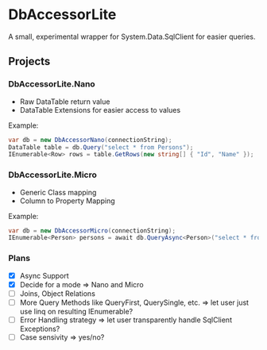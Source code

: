 # DbAccessorLite

A small, experimental wrapper for System.Data.SqlClient for easier queries.

## Projects

### DbAccessorLite.Nano

- Raw DataTable return value
- DataTable Extensions for easier access to values

Example:

```csharp
var db = new DbAccessorNano(connectionString);
DataTable table = db.Query("select * from Persons");
IEnumerable<Row> rows = table.GetRows(new string[] { "Id", "Name" });
```

### DbAccessorLite.Micro

- Generic Class mapping
- Column to Property Mapping

Example:

```csharp
var db = new DbAccessorMicro(connectionString);
IEnumerable<Person> persons = await db.QueryAsync<Person>("select * from Persons");
```

### Plans

- [x] Async Support
- [x] Decide for a mode => Nano and Micro
- [ ] Joins, Object Relations
- [ ] More Query Methods like QueryFirst, QuerySingle, etc. => let user just use linq on resulting IEnumerable?
- [ ] Error Handling strategy => let user transparently handle SqlClient Exceptions?
- [ ] Case sensivity => yes/no?
